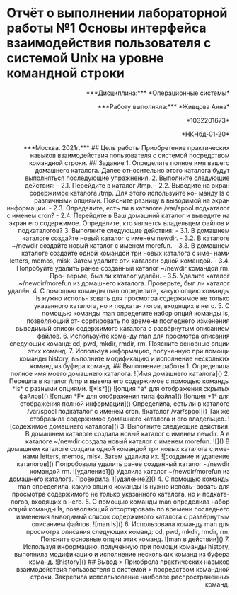 # Отчёт о выполнении лабораторной работы №1 Основы интерфейса взаимодействия пользователя с системой Unix на уровне командной строки
<p align="right"> ***Дисциплина:*** *Операционные системы* 
<p align="right"> ***Работу выполняла:*** *Живцова Анна* 
<p align="right"> *1032201673* 
<p align="right"> *НКНбд-01-20* 
<p align="right"> ***Москва. 2021г.*** 
## Цель работы 
Приобретение практических навыков взаимодействия пользователя с системой
посредством командной строки.
## Задание 
1. Определите полное имя вашего домашнего каталога. Далее относительно этого
каталога будут выполняться последующие упражнения.
2. Выполните следующие действия:
- 2.1. Перейдите в каталог /tmp.
- 2.2. Выведите на экран содержимое каталога /tmp. Для этого используйте ко-
манду ls с различными опциями. Поясните разницу в выводимой на экран
информации.
- 2.3. Определите, есть ли в каталоге /var/spool подкаталог с именем cron?
- 2.4. Перейдите в Ваш домашний каталог и выведите на экран его содержимое.
Определите, кто является владельцем файлов и подкаталогов?
3. Выполните следующие действия:
- 3.1. В домашнем каталоге создайте новый каталог с именем newdir.
- 3.2. В каталоге ~/newdir создайте новый каталог с именем morefun.
- 3.3. В домашнем каталоге создайте одной командой три новых каталога с име-
нами letters, memos, misk. Затем удалите эти каталоги одной командой.
- 3.4. Попробуйте удалить ранее созданный каталог ~/newdir командой rm. Про-
верьте, был ли каталог удалён.
- 3.5. Удалите каталог ~/newdir/morefun из домашнего каталога. Проверьте,
был ли каталог удалён.
4. С помощью команды man определите, какую опцию команды ls нужно исполь-
зовать для просмотра содержимое не только указанного каталога, но и подката-
логов, входящих в него.
5. С помощью команды man определите набор опций команды ls, позволяющий от-
сортировать по времени последнего изменения выводимый список содержимого
каталога с развёрнутым описанием файлов.
6. Используйте команду man для просмотра описания следующих команд: cd, pwd,
mkdir, rmdir, rm. Поясните основные опции этих команд.
7. Используя информацию, полученную при помощи команды history, выполните
модификацию и исполнение нескольких команд из буфера команд.
## Выполнение работы
1.  Определила полное имя моего домашнего каталога.
![Имя домашнего каталога]()
2. Перешла в каталог /tmp и вывела его содержимое с помощью команды *ls* с разными опциями.
![*ls*]()
![опция *а* для отображения скрытых файлов]()
![опция  *F* для отображения типа файла]()
![опция *1* для отображения полной информации]()
Определила, есть ли в каталоге /var/spool подкаталог с именем cron.
![каталог /var/spool]()
Так же отобразила содержимое домашнего каталога и его владельцев.
![содежимое домашнего каталога]()
3. Выполните следующие действия:
 В домашнем каталоге создала новый каталог с именем newdir. А в каталоге ~/newdir создала новый каталог с именем morefun.
 ![]()
 В домашнем каталоге создала одной командой три новых каталога с име-
нами letters, memos, misk. Затем удалила их.
![создание и удаление каталогов]()
Попробовала удалить ранее созданный каталог ~/newdir командой rm. 
![удаление1]()
Удалила каталог ~/newdir/morefun из домашнего каталога. Проверила.
![удаление2]()
4. С помощью команды man определила, какую опцию команды ls нужно исполь-
зовать для просмотра содержимого не только указанного каталога, но и подката-
логов, входящих в него.
5. С помощью команды man определила набор опций команды ls, позволяющий отсортировать по 
времени последнего изменения выводимый список содержимого
каталога с развёрнутым описанием файлов.
![man ls]()
6. Использовала команду man для просмотра описания следующих команд: cd, pwd,
mkdir, rmdir, rm. Поясните основные опции этих команд.
![man в действии]()
7. Используя информацию, полученную при помощи команды history, выполнила
модификацию и исполнение нескольких команд из буфера команд.
![history]()
## Вывод
> Приобрела практических навыков взаимодействия пользователя с системой
> посредством командной строки. Закрепила исполльзование наиболее распространенных команд.
